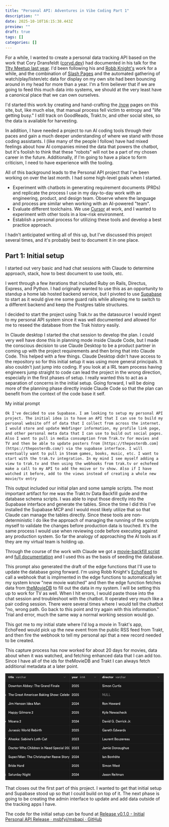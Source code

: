```yaml
---
title: "Personal API: Adventures in Vibe Coding Part 1"
description: ""
date: 2025-10-10T16:15:38.443Z
preview: ""
draft: true
tags: []
categories: []
---
```

For a while, I wanted to create a personal data tracking API based on the work that Cory Dransfeldt ([coryd.dev](coryd.dev.md)) had documented in his talk for the [11ty Meetup last year](https://www.coryd.dev/posts/2024/11ty-meetup-tracking-and-displaying-music-history). I'd been following his and [Robb Knight's](http://rknight.me) work for a while, and the combination of [Slash Pages](http://slashpages.net) and the automated gathering of watch/play/listen/etc data for display on my own site had been bouncing around in my head for more than a year. I'm a firm believer that if we are going to feed this much data into systems, we should at the very least have a canonical place that we can own ourselves.

I'd started this work by creating and hand-crafting the [/now](http://msb.fyi/now/) pages on this site, but, like much else, that manual process fell victim to entropy and "life getting busy." I still track on GoodReads, Trakt.tv, and other social sites, so the data is available for harvesting.

In addition, I have needed a project to run AI coding tools through their paces and gain a much deeper understanding of where we stand with those coding assistants. I (like many of the people I follow) have had mixed feelings about how AI companies mined the data that powers the chatbot, but it's foolish to think that these "robots" will not be a part of my chosen career in the future. Additionally, if I'm going to have a place to form criticism, I need to have experience with the tooling.

All of this background leads to the Personal API project that I've been working on over the last month. I had some high-level goals when I started.

- Experiment with chatbots in generating requirement documents (PRDs) and replicate the process I use in my day-to-day work with an engineering, product, and design team. Observe where the language and process are similar when working with an AI-powered "team".
- Evaluate different toolchains. We use [Cursor](https://cursor.com) at work, and I wanted to experiment with other tools in a low-risk environment.
- Establish a personal process for utilizing these tools and develop a best practice approach.

I hadn't anticipated writing all of this up, but I've discussed this project several times, and it's probably best to document it in one place.

## Part 1: Initial setup

I started out very basic and had chat sessions with Claude to determine approach, stack, how to best document to use tools, etc.

I went through a few iterations that included Ruby on Rails, Directus, Express, and Python. I had originally wanted to use this as an opportunity to standup a home lab hosted backend service, but I pivoted to use [Supabase](https://supabase.com/) to start as it would give me some guard rails while allowing me to switch to a different backend and keep the Postgres table structures.

I decided to start the project using Trak.tv as the datasource I would ingest to my personal API system since it was well documented and allowed for me to reseed the database from the Trak history easily.

In Claude desktop I started the chat session to develop the plan. I could very well have done this in planning mode inside Claude Code, but I made the conscious decision to use Claude Desktop to be a product partner in coming up with the project requirements and then bring that into Claude Code. This helped with a few things. Claude Desktop didn't have access to the repository so for this initial setup it was using more general principals. It also couldn't just jump into coding. If you look at a IRL team process having engineers jump straight to code can lead the project in the wrong direction, especially in the first phases of setup. I really wanted this to act as a separation of concerns in the initial setup. Going forward, I will be doing more of the planning phase directly inside Claude Code so that the plan can benefit from the context of the code base it self.

My initial prompt
```
Ok I've decided to use Supabase. I am looking to setup my personal API project. The initial idea is to have an API that I can use to build my personal website off of data that I collect from across the internet. I would store and update Webfinger information, my profile link page, and other personal meta data that I can use to build out social pages. Also I want to pull in media consumption from Trak.tv for movies and TV and then be able to update posters from [https://theposterdb.com](https://theposterdb.com/) via the supabase interface. I will eventually want to pull in Steam games, books, music, etc. I want to start with the trak.tv integration. In my mind I see myself adding a view to trak.tv and then using the webhooks from trak.tv or echofeed make a call to my API to add the moive or tv show. Also if I have watched it before, add to the views instead of creating a whole new movie/tv entry
```

This output included our initial plan and some sample scripts. The most important artifact for me was the Trakt.tv Data Backfill guide and the database schema scripts. I was able to input those directly into the Supabase interface and generate the tables. Since the time I did this I've installed the Supabase MCP and I would most likely utilize that so that Claude can manage the tables directly. Since these tools are non-deterministic I do like the approach of managing the running of the scripts myself to validate the changes before production data is touched. It's the same process I would use when reviewing code before executing against any production system. So far the analogy of approaching the AI tools as if they are my virtual team is holding up.

Through the course of the work with Claude we got a [movie-backfill script](https://github.com/msbfyi/msbapi/blob/main/packages/shared/scripts/movie-backfill.js) and [full documentation](https://github.com/msbfyi/msbapi/blob/main/packages/shared/scripts/movie-backfill_guide.md) and I used this as the basis of seeding the database.

This prompt also generated the draft of the edge functions that I'll use to update the database going forward. I'm using Robb Knight's [EchoFeed](http://echofeed.app) to call a webhook that is implmented in the edge functions to automatically let my system know "new movie watched" and then the edge function fetches data from [theMovieDB](http://themoviedb.org) to fill out the data in my system. I will be setting this up to work for TV as well. When I hit errors, I would paste those into the chat session and troubleshoot with the chatbot. It operated very much like a pair coding session. There were several times where I would tell the chatbot "no, wrong path. Go back to this point and try again with this information." Trial and error, much the same way a normal working session would go.

This got me to my initial state where I'd log a movie in Trakt's app, EchoFeed would pick up the new event from the public RSS feed from Trakt, and then fire the webhook to tell my personal api that a new record needed to be created. 

This capture process has now worked for about 20 days for movies, data about when it was watched, and fetching enhanced data that I can add too. Since I have all of the ids for theMovieDB and Trakt I can always fetch additional metadata at a later point.

![](/src/assets/images/movie-table1.jpeg)

That closes out the first part of this project. I wanted to get that initial setup and Supabase stood up so that I could build on top of it. The next phase is going to be creating the admin interface to update and add data outside of the tracking apps I have.

The code for the initial setup can be found at [Release v0.1.0 - Initial Personal API Release · msbfyi/msbapi · GitHub](https://github.com/msbfyi/msbapi/releases/tag/v0.1.0)
